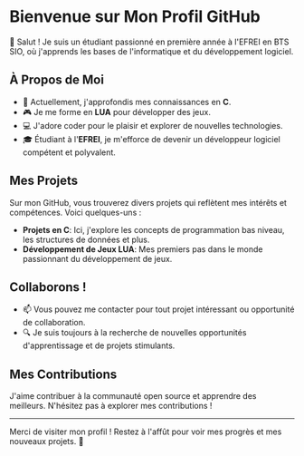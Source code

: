 # Bienvenue sur Mon Profil GitHub

👋 Salut ! Je suis un étudiant passionné en première année à l'EFREI en BTS SIO, où j'apprends les bases de l'informatique et du développement logiciel.

## À Propos de Moi

- 🌱 Actuellement, j'approfondis mes connaissances en **C**.
- 🎮 Je me forme en **LUA** pour développer des jeux.
- 💻 J'adore coder pour le plaisir et explorer de nouvelles technologies.
- 🎓 Étudiant à l'**EFREI**, je m'efforce de devenir un développeur logiciel compétent et polyvalent.

## Mes Projets

Sur mon GitHub, vous trouverez divers projets qui reflètent mes intérêts et compétences. Voici quelques-uns :

- **Projets en C**: Ici, j'explore les concepts de programmation bas niveau, les structures de données et plus.
- **Développement de Jeux LUA**: Mes premiers pas dans le monde passionnant du développement de jeux.

## Collaborons !

- 📫 Vous pouvez me contacter pour tout projet intéressant ou opportunité de collaboration.
- 🔍 Je suis toujours à la recherche de nouvelles opportunités d'apprentissage et de projets stimulants.

## Mes Contributions

J'aime contribuer à la communauté open source et apprendre des meilleurs. N'hésitez pas à explorer mes contributions !

---

Merci de visiter mon profil ! Restez à l'affût pour voir mes progrès et mes nouveaux projets. 🚀
